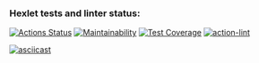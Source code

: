 ### Hexlet tests and linter status:
[![Actions Status](https://github.com/KatKaterina/frontend-project-lvl2/workflows/hexlet-check/badge.svg)](https://github.com/KatKaterina/frontend-project-lvl2/actions)
[![Maintainability](https://api.codeclimate.com/v1/badges/7af30ba7cb58eba2786f/maintainability)](https://codeclimate.com/github/KatKaterina/frontend-project-lvl2/maintainability)
[![Test Coverage](https://api.codeclimate.com/v1/badges/7af30ba7cb58eba2786f/test_coverage)](https://codeclimate.com/github/KatKaterina/frontend-project-lvl2/test_coverage)
[![action-lint](https://github.com/KatKaterina/frontend-project-lvl2/actions/workflows/action-lint.yml/badge.svg)](https://github.com/KatKaterina/frontend-project-lvl2/actions)

[![asciicast](https://asciinema.org/a/pdDiDrVx19ZjmJz0xthXiZZOY.svg)](https://asciinema.org/a/pdDiDrVx19ZjmJz0xthXiZZOY)